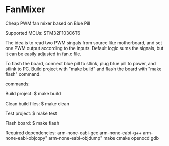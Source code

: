 # FanMixer
Cheap PWM fan mixer based on Blue Pill

Supported MCUs: STM32F103C6T6

The idea is to read two PWM singals from source like motherboard, and set one PWM output
according to the inputs. Default logic sums the signals, but it can be easily adjusted in
fan.c file.

To flash the board, connect blue pill to stlink, plug blue pill to power, and stlink to PC.
Build project with "make build" and flash the board with "make flash" command.

commands:

Build project:
$ make build

Clean build files:
$ make clean

Test project:
$ make test

Flash board:
$ make flash

Required dependencies:
arm-none-eabi-gcc
arm-none-eabi-g++
arm-none-eabi-objcopy"
arm-none-eabi-objdump"
make
cmake
openocd
gdb